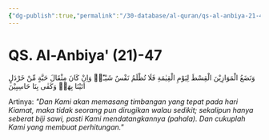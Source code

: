 ```yaml
---
{"dg-publish":true,"permalink":"/30-database/al-quran/qs-al-anbiya-21-47/"}
---
```



# QS. Al-Anbiya' (21)-47
وَنَضَعُ الْمَوَازِيْنَ الْقِسْطَ لِيَوْمِ الْقِيٰمَةِ فَلَا تُظْلَمُ نَفْسٌ شَيْـًٔاۗ وَاِنْ كَانَ مِثْقَالَ حَبَّةٍ مِّنْ خَرْدَلٍ اَتَيْنَا بِهَاۗ وَكَفٰى بِنَا حَاسِبِيْنَ 

Artinya: *"Dan Kami akan memasang timbangan yang tepat pada hari Kiamat, maka tidak seorang pun dirugikan walau sedikit; sekalipun hanya seberat biji sawi, pasti Kami mendatangkannya (pahala). Dan cukuplah Kami yang membuat perhitungan."*
